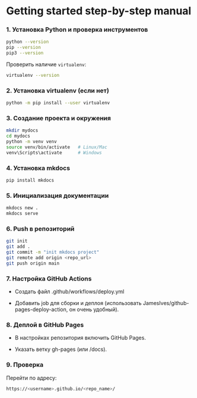 # Getting started step-by-step manual

### 1. Установка Python и проверка инструментов

```bash
python --version
pip --version
pip3 --version
```

Проверить наличие `virtualenv`:

```bash
virtualenv --version
```

### 2. Установка virtualenv (если нет)

```bash
python -m pip install --user virtualenv
```

### 3. Создание проекта и окружения

```bash
mkdir mydocs
cd mydocs
python -m venv venv
source venv/bin/activate   # Linux/Mac
venv\Scripts\activate      # Windows
```

### 4. Установка mkdocs

```bash
pip install mkdocs
```

### 5. Инициализация документации

```bash
mkdocs new .
mkdocs serve
```

### 6. Push в репозиторий

```bash
git init
git add .
git commit -m "init mkdocs project"
git remote add origin <repo_url>
git push origin main
```

### 7. Настройка GitHub Actions

- Создать файл .github/workflows/deploy.yml

- Добавить job для сборки и деплоя (использовать JamesIves/github-pages-deploy-action, он очень удобный).

### 8. Деплой в GitHub Pages

- В настройках репозитория включить GitHub Pages.

- Указать ветку gh-pages (или /docs).

### 9. Проверка

Перейти по адресу:

```bash
https://<username>.github.io/<repo_name>/
```
